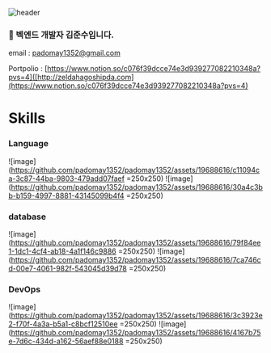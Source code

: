 ![header](https://capsule-render.vercel.app/api?type=cylinder&color=000000&height=150&section=header&text=padomay1352&fontColor=ffffff&fontSize=70&animation=fadeIn&fontAlignY=55&desc=%20&descAlignY=62&descAlign=62)
### 🌱 벡엔드 개발자 김준수입니다.
email : padomay1352@gmail.com

Portpolio : [https://www.notion.so/c076f39dcce74e3d939277082210348a?pvs=4]([http://zeldahagoshipda.com](https://www.notion.so/c076f39dcce74e3d939277082210348a?pvs=4)

# Skills
### Language
![image](https://github.com/padomay1352/padomay1352/assets/19688616/c11094ca-3c87-44ba-9803-479add07faef =250x250)
![image](https://github.com/padomay1352/padomay1352/assets/19688616/30a4c3bb-b159-4997-8881-43145099b4f4 =250x250)

### database
![image](https://github.com/padomay1352/padomay1352/assets/19688616/79f84ee1-1dc1-4cf4-ab18-4a1f146c9886 =250x250)
![image](https://github.com/padomay1352/padomay1352/assets/19688616/7ca746cd-00e7-4061-982f-543045d39d78 =250x250)


### DevOps
![image](https://github.com/padomay1352/padomay1352/assets/19688616/3c3923e2-f70f-4a3a-b5a1-c8bcf12510ee =250x250)
![image](https://github.com/padomay1352/padomay1352/assets/19688616/4167b75e-7d6c-434d-a162-56aef88e0188 =250x250)
